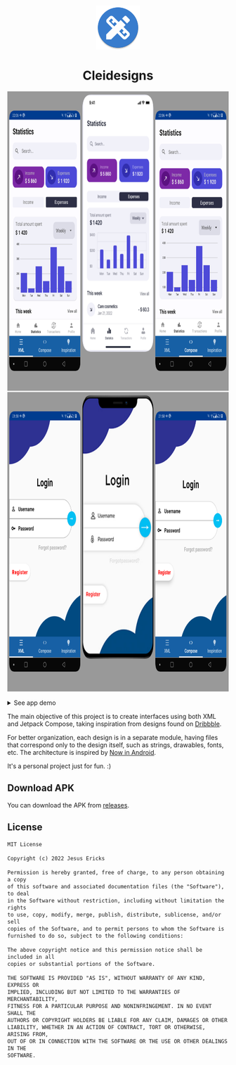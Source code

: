 <p align="center">
  <img src="https://github.com/jsericksk/Cleidesigns/raw/main/app/src/main/res/mipmap-xxxhdpi/ic_launcher_round.png" width="100">
</p>
<h1 align="center">
  Cleidesigns
</h1>

<p align="center">
  <img src="screenshots/design_3.png" width="851" height="681" />
  <br/><img src="screenshots/design_4.png" width="851" height=681"/>
</p>

<details>
  <summary>See app demo</summary>
  
  https://github.com/jsericksk/Cleidesigns/assets/36176569/ebf63deb-d38c-4b0f-9843-05ee4479e629
</details>

The main objective of this project is to create interfaces using both XML and Jetpack Compose, taking inspiration from designs found on [Dribbble](https://dribbble.com).

For better organization, each design is in a separate module, having files that correspond only to the design itself, such as strings, drawables, fonts, etc. The architecture is inspired by [Now in Android](https://github.com/android/nowinandroid).

It's a personal project just for fun. :)

## Download APK

You can download the APK from [releases](https://github.com/jsericksk/Cleidesigns/releases).

## License

```
MIT License

Copyright (c) 2022 Jesus Ericks

Permission is hereby granted, free of charge, to any person obtaining a copy
of this software and associated documentation files (the "Software"), to deal
in the Software without restriction, including without limitation the rights
to use, copy, modify, merge, publish, distribute, sublicense, and/or sell
copies of the Software, and to permit persons to whom the Software is
furnished to do so, subject to the following conditions:

The above copyright notice and this permission notice shall be included in all
copies or substantial portions of the Software.

THE SOFTWARE IS PROVIDED "AS IS", WITHOUT WARRANTY OF ANY KIND, EXPRESS OR
IMPLIED, INCLUDING BUT NOT LIMITED TO THE WARRANTIES OF MERCHANTABILITY,
FITNESS FOR A PARTICULAR PURPOSE AND NONINFRINGEMENT. IN NO EVENT SHALL THE
AUTHORS OR COPYRIGHT HOLDERS BE LIABLE FOR ANY CLAIM, DAMAGES OR OTHER
LIABILITY, WHETHER IN AN ACTION OF CONTRACT, TORT OR OTHERWISE, ARISING FROM,
OUT OF OR IN CONNECTION WITH THE SOFTWARE OR THE USE OR OTHER DEALINGS IN THE
SOFTWARE.
```
